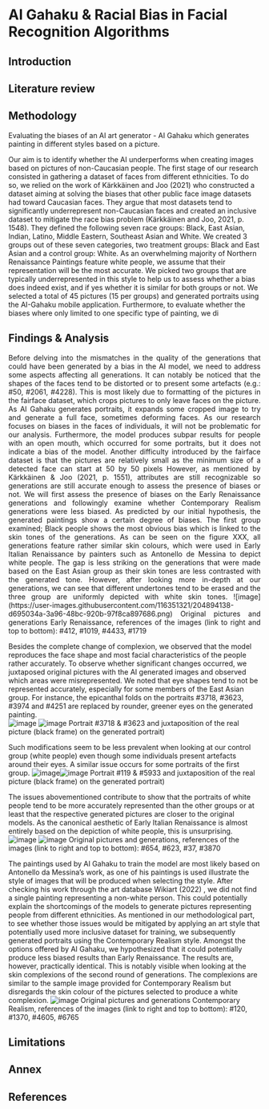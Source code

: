 # AI Gahaku & Racial Bias in Facial Recognition Algorithms

## Introduction

## Literature review

## Methodology

Evaluating the biases of an AI art generator - AI Gahaku which generates painting in different styles based on a picture.

Our aim is to identify whether the AI underperforms when creating images based on pictures of non-Caucasian people. The first stage of our research consisted in gathering a dataset of faces from different ethnicities. To do so, we relied on the work of Kärkkäinen and Joo (2021) who constructed a dataset aiming at solving the biases that other public face image datasets had toward Caucasian faces. They argue that most datasets tend to significantly underrepresent non-Caucasian faces and created an inclusive dataset to mitigate the race bias problem (Kärkkäinen and Joo, 2021, p. 1548). They defined the following seven race groups: Black, East Asian, Indian, Latino, Middle Eastern, Southeast Asian and White. We created 3 groups out of these seven categories, two treatment groups: Black and East Asian and a control group: White. As an overwhelming majority of Northern Renaissance Paintings feature white people, we assume that their representation will be the most accurate. We picked two groups that are typically underrepresented in this style to help us to assess whether a bias does indeed exist, and if yes whether it is similar for both groups or not. 
We selected a total of 45 pictures (15 per groups) and generated portraits using the AI-Gahaku mobile application. Furthermore, to evaluate whether the biases where only limited to one specific type of painting, we di


## Findings & Analysis
<p align="justify">
Before delving into the mismatches in the quality of the generations that could have been generated by a bias in the AI model, we need to address some aspects affecting all generations. It can notably be noticed that the shapes of the faces tend to be distorted or to present some artefacts (e.g.: #50, #2061, #4228). This is most likely due to formatting of the pictures in the fairface dataset, which crops pictures to only leave faces on the picture. As AI Gahaku generates portraits, it expands some cropped image to try and generate a full face, sometimes deforming faces. As our research focuses on biases in the faces of individuals, it will not be problematic for our analysis. Furthermore, the model produces subpar results for people with an open mouth, which occurred for some portraits, but it does not indicate a bias of the model. Another difficulty introduced by the fairface dataset is that the pictures are relatively small as the minimum size of a detected face can start at 50 by 50 pixels However, as mentioned by Kärkkäinen & Joo (2021, p. 1551), attributes are still recognizable so generations are still accurate enough to assess the presence of biases or not.
We will first assess the presence of biases on the Early Renaissance generations and followingly examine whether Contemporary Realism generations were less biased. As predicted by our initial hypothesis, the generated paintings show a certain degree of biases. The first group examined; Black people shows the most obvious bias which is linked to the skin tones of the generations. As can be seen on the figure XXX, all generations feature rather similar skin colours, which were used in Early Italian Renaissance by painters such as Antonello de Messina to depict white people. The gap is less striking on the generations that were made based on the East Asian group as their skin tones are less contrasted with the generated tone. However, after looking more in-depth at our generations, we can see that different undertones tend to be erased and the three group are uniformly depicted with white skin tones.
![image](https://user-images.githubusercontent.com/116351321/204894138-d695034a-3a96-48bc-920b-97f8ca897686.png)
Original pictures and generations Early Renaissance, references of the images (link to right and top to bottom): #412, #1019, #4433, #1719

Besides the complete change of complexion, we observed that the model reproduces the face shape and most facial characteristics of the people rather accurately. To observe whether significant changes occurred, we juxtaposed original pictures with the AI generated images and observed which areas were misrepresented. We noted that eye shapes tend to not be represented accurately, especially for some members of the East Asian group. For instance, the epicanthal folds on the portraits #3718, #3623, #3974 and #4251 are replaced by rounder, greener eyes on the generated painting.  
![image](https://user-images.githubusercontent.com/116351321/204894325-7d90ec91-94b0-4430-9006-180302246805.png)  ![image](https://user-images.githubusercontent.com/116351321/204894346-a17fbd2f-1650-47d2-9c17-791ab245ffeb.png)
Portrait #3718 & #3623 and juxtaposition of the real picture (black frame) on the generated portrait) 

Such modifications seem to be less prevalent when looking at our control group (white people) even though some individuals present artefacts around their eyes. A similar issue occurs for some portraits of the first group. 
![image](https://user-images.githubusercontent.com/116351321/204894487-36f17c35-891a-41b7-8f43-46b1d2532be9.png)![image](https://user-images.githubusercontent.com/116351321/204894503-dc7beb2d-4b5c-4ab0-95eb-4845e063a035.png)
Portrait #119 & #5933 and juxtaposition of the real picture (black frame) on the generated portrait)

The issues abovementioned contribute to show that the portraits of white people tend to be more accurately represented than the other groups or at least that the respective generated pictures are closer to the original models. As the canonical aesthetic of Early Italian Renaissance is almost entirely based on the depiction of white people, this is unsurprising. 
![image](https://user-images.githubusercontent.com/116351321/204894619-9afc1aa3-442c-4972-b783-b84063b3e6cb.png)
![image](https://user-images.githubusercontent.com/116351321/204894632-081f48a2-8584-4f3d-b124-938652e0e3c5.png)
Original pictures and generations, references of the images (link to right and top to bottom): #654, #623, #37, #3870

The paintings used by AI Gahaku to train the model are most likely based on Antonello da Messina’s work, as one of his paintings is used illustrate the style of images that will be produced when selecting the style. After checking his work through the art database Wikiart (2022) , we did not find a single painting representing a non-white person. This could potentially explain the shortcomings of the models to generate pictures representing people from different ethnicities. 
As mentioned in our methodological part, to see whether those issues would be mitigated by applying an art style that potentially used more inclusive dataset for training, we subsequently generated portraits using the Contemporary Realism style. Amongst the options offered by AI Gahaku, we hypothesized that it could potentially produce less biased results than Early Renaissance. 
The results are, however, practically identical. This is notably visible when looking at the skin complexions of the second round of generations. The complexions are similar to the sample image provided for Contemporary Realism but disregards the skin colour of the pictures selected to produce a white complexion. 
![image](https://user-images.githubusercontent.com/116351321/204894727-a9b21dde-ffb5-4c5f-9427-a9b92efbe544.png)
Original pictures and generations Contemporary Realism, references of the images (link to right and top to bottom): #120, #1370, #4605, #6765
  </p>




## Limitations 

## Annex 

## References
